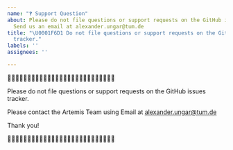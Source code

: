 ```yaml
---
name: "❓ Support Question"
about: Please do not file questions or support requests on the GitHub issues tracker.
  Send us an email at alexander.ungar@tum.de
title: "\U0001F6D1 Do not file questions or support requests on the GitHub issues
  tracker."
labels: ''
assignees: ''

---
```


🛑🛑🛑🛑🛑🛑🛑🛑🛑🛑🛑🛑🛑🛑🛑🛑🛑🛑🛑🛑🛑🛑🛑🛑🛑🛑🛑

Please do not file questions or support requests on the GitHub issues tracker.

Please contact the Artemis Team using Email at alexander.ungar@tum.de

Thank you!

🛑🛑🛑🛑🛑🛑🛑🛑🛑🛑🛑🛑🛑🛑🛑🛑🛑🛑🛑🛑🛑🛑🛑🛑🛑🛑🛑
